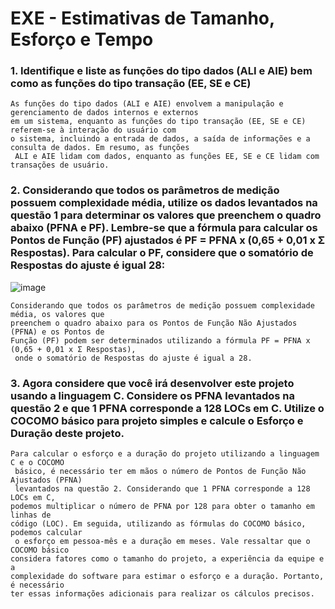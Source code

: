 # EXE - Estimativas de Tamanho, Esforço e Tempo
### 1. Identifique e liste as funções do tipo dados (ALI e AIE) bem como as funções do tipo transação (EE, SE e CE)
```
As funções do tipo dados (ALI e AIE) envolvem a manipulação e gerenciamento de dados internos e externos
em um sistema, enquanto as funções do tipo transação (EE, SE e CE) referem-se à interação do usuário com
o sistema, incluindo a entrada de dados, a saída de informações e a consulta de dados. Em resumo, as funções
 ALI e AIE lidam com dados, enquanto as funções EE, SE e CE lidam com transações de usuário.
```
### 2. Considerando que todos os parâmetros de medição possuem complexidade média, utilize os dados levantados na questão 1 para determinar os valores que preenchem o quadro abaixo (PFNA e PF). Lembre-se que a fórmula para calcular os Pontos de Função (PF) ajustados é PF = PFNA x (0,65 + 0,01 x Σ Respostas). Para calcular o PF, considere que o somatório de Respostas do ajuste é igual 28:
![image](https://github.com/Udesc-Cct/ENGENHARIA-DE-SOFTWARE/assets/50460047/f4286ede-3bb3-4b84-9250-96ba277a2028)
```
Considerando que todos os parâmetros de medição possuem complexidade média, os valores que
preenchem o quadro abaixo para os Pontos de Função Não Ajustados (PFNA) e os Pontos de
Função (PF) podem ser determinados utilizando a fórmula PF = PFNA x (0,65 + 0,01 x Σ Respostas),
 onde o somatório de Respostas do ajuste é igual a 28.
```
### 3. Agora considere que você irá desenvolver este projeto usando a linguagem C. Considere os PFNA levantados na questão 2 e que 1 PFNA corresponde a 128 LOCs em C. Utilize o COCOMO básico para projeto simples e calcule o Esforço e Duração deste projeto.
```
Para calcular o esforço e a duração do projeto utilizando a linguagem C e o COCOMO
 básico, é necessário ter em mãos o número de Pontos de Função Não Ajustados (PFNA)
 levantados na questão 2. Considerando que 1 PFNA corresponde a 128 LOCs em C,
podemos multiplicar o número de PFNA por 128 para obter o tamanho em linhas de
código (LOC). Em seguida, utilizando as fórmulas do COCOMO básico, podemos calcular
 o esforço em pessoa-mês e a duração em meses. Vale ressaltar que o COCOMO básico
considera fatores como o tamanho do projeto, a experiência da equipe e a
complexidade do software para estimar o esforço e a duração. Portanto, é necessário
ter essas informações adicionais para realizar os cálculos precisos.
```
